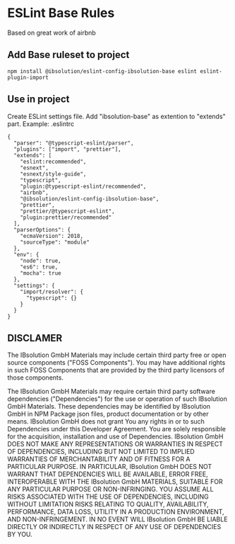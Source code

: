 # ESLint Base Rules

Based on great work of airbnb

## Add Base ruleset to project

```
npm install @ibsolution/eslint-config-ibsolution-base eslint eslint-plugin-import
```

## Use in project

Create ESLint settings file. Add "ibsolution-base" as extention to "extends" part.
Example: .eslintrc

```
{
  "parser": "@typescript-eslint/parser",
  "plugins": ["import", "prettier"],
  "extends": [
    "eslint:recommended",
    "esnext",
    "esnext/style-guide",
    "typescript",
    "plugin:@typescript-eslint/recommended",
    "airbnb",
    "@ibsolution/eslint-config-ibsolution-base",
    "prettier",
    "prettier/@typescript-eslint",
    "plugin:prettier/recommended"
  ],
  "parserOptions": {
    "ecmaVersion": 2018,
    "sourceType": "module"
  },
  "env": {
    "node": true,
    "es6": true,
    "mocha": true
  },
  "settings": {
    "import/resolver": {
      "typescript": {}
    }
  }
}

```

## DISCLAMER

The IBsolution GmbH Materials may include certain third party free or open source components ("FOSS Components"). You may have additional rights in such FOSS Components that are provided by the third party licensors of those components.

The IBsolution GmbH Materials may require certain third party software dependencies ("Dependencies") for the use or operation of such IBsolution GmbH Materials. These dependencies may be identified by IBsolution GmbH in NPM Package json files, product documentation or by other means. IBsolution GmbH does not grant You any rights in or to such Dependencies under this Developer Agreement. You are solely responsible for the acquisition, installation and use of Dependencies. IBsolution GmbH DOES NOT MAKE ANY REPRESENTATIONS OR WARRANTIES IN RESPECT OF DEPENDENCIES, INCLUDING BUT NOT LIMITED TO IMPLIED WARRANTIES OF MERCHANTABILITY AND OF FITNESS FOR A PARTICULAR PURPOSE. IN PARTICULAR, IBsolution GmbH DOES NOT WARRANT THAT DEPENDENCIES WILL BE AVAILABLE, ERROR FREE, INTEROPERABLE WITH THE IBsolution GmbH MATERIALS, SUITABLE FOR ANY PARTICULAR PURPOSE OR NON-INFRINGING. YOU ASSUME ALL RISKS ASSOCIATED WITH THE USE OF DEPENDENCIES, INCLUDING WITHOUT LIMITATION RISKS RELATING TO QUALITY, AVAILABILITY, PERFORMANCE, DATA LOSS, UTILITY IN A PRODUCTION ENVIRONMENT, AND NON-INFRINGEMENT. IN NO EVENT WILL IBsolution GmbH BE LIABLE DIRECTLY OR INDIRECTLY IN RESPECT OF ANY USE OF DEPENDENCIES BY YOU.
